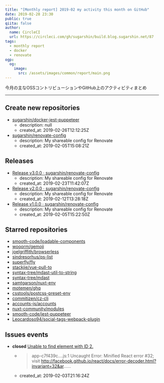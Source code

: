 ```yaml
---
title: "[Monthly report] 2019-02 my activity this month on GitHub"
date: 2019-02-28 23:30
public: true
qiita: false
author:
  name: CircleCI
  url: https://circleci.com/gh/sugarshin/build.blog.sugarshin.net/87
tags:
  - monthly report
  - docker
  - renovate
ogp:
  og:
    image:
      src: /assets/images/common/report/main.png
---
```


今月の主なOSSコントリビューションやGitHub上のアクティビティまとめ

***

## Create new repositories

- [sugarshin/docker-jest-puppeteer](https://github.com/sugarshin/docker-jest-puppeteer)
  - description: null
  - created_at: 2019-02-26T12:12:25Z
- [sugarshin/renovate-config](https://github.com/sugarshin/renovate-config)
  - description: My shareable config for Renovate
  - created_at: 2019-02-05T15:08:21Z

## Releases

- [Release v3.0.0 · sugarshin/renovate-config](https://github.com/sugarshin/renovate-config/releases/tag/v3.0.0)
  - description: My shareable config for Renovate
  - created_at: 2019-02-23T11:42:07Z
- [Release v2.0.0 · sugarshin/renovate-config](https://github.com/sugarshin/renovate-config/releases/tag/v2.0.0)
  - description: My shareable config for Renovate
  - created_at: 2019-02-12T13:28:18Z
- [Release v1.0.0 · sugarshin/renovate-config](https://github.com/sugarshin/renovate-config/releases/tag/v1.0.0)
  - description: My shareable config for Renovate
  - created_at: 2019-02-05T15:22:50Z

## Starred repositories

- [smooth-code/loadable-components](https://github.com/smooth-code/loadable-components)
- [wooorm/gemoji](https://github.com/wooorm/gemoji)
- [joelgriffith/browserless](https://github.com/joelgriffith/browserless)
- [sindresorhus/ps-list](https://github.com/sindresorhus/ps-list)
- [superfly/fly](https://github.com/superfly/fly)
- [stackjie/vue-pull-to](https://github.com/stackjie/vue-pull-to)
- [syntax-tree/mdast-util-to-string](https://github.com/syntax-tree/mdast-util-to-string)
- [syntax-tree/mdast](https://github.com/syntax-tree/mdast)
- [samtgarson/nuxt-env](https://github.com/samtgarson/nuxt-env)
- [motemen/ghq](https://github.com/motemen/ghq)
- [csstools/postcss-preset-env](https://github.com/csstools/postcss-preset-env)
- [commitizen/cz-cli](https://github.com/commitizen/cz-cli)
- [accounts-js/accounts](https://github.com/accounts-js/accounts)
- [nuxt-community/modules](https://github.com/nuxt-community/modules)
- [smooth-code/jest-puppeteer](https://github.com/smooth-code/jest-puppeteer)
- [Leocardoso94/social-tags-webpack-plugin](https://github.com/Leocardoso94/social-tags-webpack-plugin)

## Issues events

- **closed** [Unable to find element with ID 2.](https://github.com/sugarshin/sugarshin.net/issues/19)
  - > app-c7f439c….js:1 Uncaught Error: Minified React error #32; visit http://facebook.github.io/react/docs/error-decoder.html?invariant=32&ar......
  - created_at: 2019-02-03T21:16:24Z
